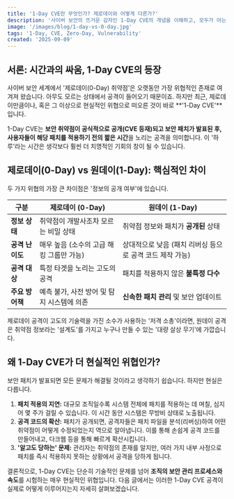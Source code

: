 ```yaml
---
title: '1-Day CVE란 무엇인가? 제로데이와 어떻게 다른가?'
description: '사이버 보안의 뜨거운 감자인 1-Day CVE의 개념을 이해하고, 모두가 아는 제로데이(0-Day) 공격과의 핵심적인 차이점을 알아봅니다.'
image: '/images/blog/1-day-vs-0-day.jpg'
tags: '1-Day, CVE, Zero-Day, Vulnerability'
created: '2025-09-09'
---
```


## 서론: 시간과의 싸움, 1-Day CVE의 등장

사이버 보안 세계에서 '제로데이(0-Day) 취약점'은 오랫동안 가장 위협적인 존재로 여겨져 왔습니다. 아무도 모르는 상태에서 공격이 들어오기 때문이죠. 하지만 최근, 제로데이만큼이나, 혹은 그 이상으로 현실적인 위협으로 떠오른 것이 바로 **'1-Day CVE'**입니다.

1-Day CVE는 **보안 취약점이 공식적으로 공개(CVE 등재)되고 보안 패치가 발표된 후, 사용자들이 해당 패치를 적용하기 전의 짧은 시간**을 노리는 공격을 의미합니다. 이 '하루'라는 시간은 생각보다 훨씬 더 치명적인 기회의 창이 될 수 있습니다.

## 제로데이(0-Day) vs 원데이(1-Day): 핵심적인 차이

두 가지 위협의 가장 큰 차이점은 '정보의 공개 여부'에 있습니다.

| 구분 | 제로데이 (0-Day) | 원데이 (1-Day) |
|---|---|---|
| **정보 상태** | 취약점이 개발사조차 모르는 비밀 상태 | 취약점 정보와 패치가 **공개된** 상태 |
| **공격 난이도** | 매우 높음 (소수의 고급 해킹 그룹만 가능) | 상대적으로 낮음 (패치 리버싱 등으로 공격 코드 제작 가능) |
| **공격 대상** | 특정 타겟을 노리는 고도의 공격 | 패치를 적용하지 않은 **불특정 다수** |
| **주요 방어책** | 예측 불가, 사전 방어 및 탐지 시스템에 의존 | **신속한 패치 관리** 및 보안 업데이트 |

제로데이 공격이 고도의 기술력을 가진 소수가 사용하는 '저격 소총'이라면, 원데이 공격은 취약점 정보라는 '설계도'를 가지고 누구나 만들 수 있는 '대량 살상 무기'에 가깝습니다.

## 왜 1-Day CVE가 더 현실적인 위협인가?

보안 패치가 발표되면 모든 문제가 해결될 것이라고 생각하기 쉽습니다. 하지만 현실은 다릅니다.

1.  **패치 적용의 지연:** 대규모 조직일수록 시스템 전체에 패치를 적용하는 데 며칠, 심지어 몇 주가 걸릴 수 있습니다. 이 시간 동안 시스템은 무방비 상태로 노출됩니다.
2.  **공격 코드의 확산:** 패치가 공개되면, 공격자들은 패치 파일을 분석(리버싱)하여 어떤 취약점이 어떻게 수정되었는지 역으로 알아냅니다. 이를 통해 손쉽게 공격 코드를 만들어내고, 다크웹 등을 통해 빠르게 확산시킵니다.
3.  **'알고도 당하는' 문제:** 관리자는 취약점의 존재를 알지만, 여러 가지 내부 사정으로 패치를 즉시 적용하지 못하는 상황에서 공격을 당하게 됩니다.

결론적으로, 1-Day CVE는 단순히 기술적인 문제를 넘어 **조직의 보안 관리 프로세스와 속도**를 시험하는 매우 현실적인 위협입니다. 다음 글에서는 이러한 1-Day CVE 공격이 실제로 어떻게 이루어지는지 자세히 살펴보겠습니다.
